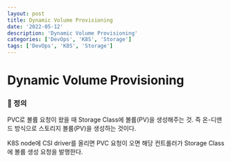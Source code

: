 ```yaml
---
layout: post
title: Dynamic Volume Provisioning
date: '2022-05-12'
description: 'Dynamic Volume Provisioning'
categories: ['DevOps', 'K8S', 'Storage']
tags: ['DevOps', 'K8S', 'Storage']
---
```

# Dynamic Volume Provisioning

### 📌 정의

PVC로 볼륨 요청이 왔을 때 Storage Class에 볼륨(PV)을 생성해주는 것. 즉 온-디맨드 방식으로 스토리지 볼륨(PV)을 생성하는 것이다.

K8S node에 CSI driver를 올리면 PVC 요청이 오면 해당 컨트롤러가 Storage Class에 볼륨 생성 요청을 발행한다.
